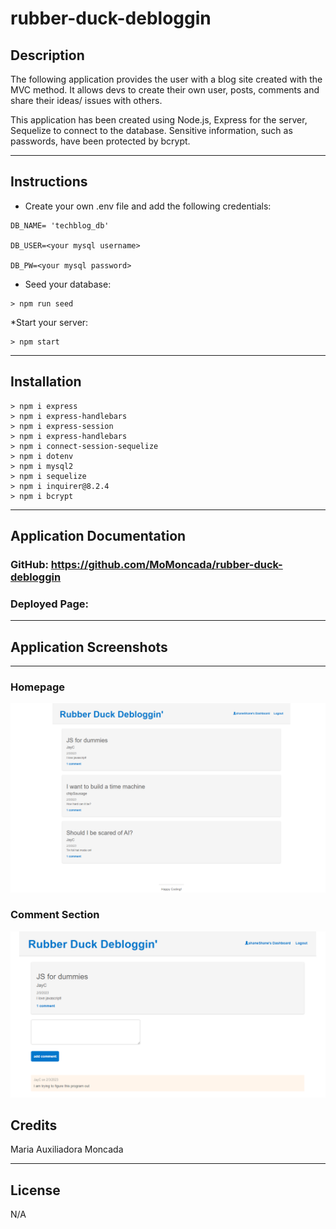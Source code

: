 # rubber-duck-debloggin

## Description
The following application provides the user with a blog site created with the MVC method.  It allows devs to create their own user, posts, comments and share their ideas/ issues with others.

This application has been created using Node.js, Express for the server, Sequelize to connect to the database. Sensitive information, such as passwords, have been protected by bcrypt.


-------------------

## Instructions

* Create your own .env file and add the following credentials:
```
DB_NAME= 'techblog_db'

DB_USER=<your mysql username>

DB_PW=<your mysql password>
```

* Seed your database:
```
> npm run seed
```
*Start your server:
```
> npm start
```




---------------------


## Installation
```
> npm i express
> npm i express-handlebars
> npm i express-session
> npm i express-handlebars
> npm i connect-session-sequelize 
> npm i dotenv
> npm i mysql2
> npm i sequelize
> npm i inquirer@8.2.4
> npm i bcrypt
```


------

## Application Documentation

### GitHub: https://github.com/MoMoncada/rubber-duck-debloggin

### Deployed Page:
---------------------




## Application Screenshots
---------------------

### Homepage

![homepage](./assets/homepage.png)

### Comment Section

![comment section](./assets/example.png)







## Credits
Maria Auxiliadora Moncada 


------------

## License
N/A
